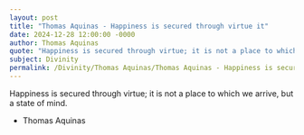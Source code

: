 ```yaml
---
layout: post
title: "Thomas Aquinas - Happiness is secured through virtue it"
date: 2024-12-28 12:00:00 -0000
author: Thomas Aquinas
quote: "Happiness is secured through virtue; it is not a place to which we arrive, but a state of mind."
subject: Divinity
permalink: /Divinity/Thomas Aquinas/Thomas Aquinas - Happiness is secured through virtue it
---
```


Happiness is secured through virtue; it is not a place to which we arrive, but a state of mind.

- Thomas Aquinas
